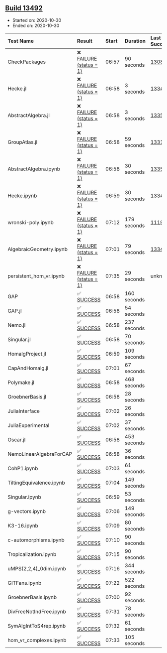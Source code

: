 ## [Build 13492](https://oscarci.mathematik.uni-kl.de/job/oscar/13492/)

* Started on: 2020-10-30
* Ended on: 2020-10-30

| Test Name    | Result | Start | Duration | Last Success | First Failure |
|:-------------|:-------|:------|:---------|:-------------|:--------------|
| CheckPackages | ❌ [FAILURE (status = 1)](https://oscarci.mathematik.uni-kl.de/job/oscar/13492/artifact/logs/build-13492/CheckPackages.log) | 06:57 | 90 seconds | [13085](https://oscarci.mathematik.uni-kl.de/job/oscar/13085/) | [13086](https://oscarci.mathematik.uni-kl.de/job/oscar/13086/) |
| Hecke.jl | ❌ [FAILURE (status = 1)](https://oscarci.mathematik.uni-kl.de/job/oscar/13492/artifact/logs/build-13492/Hecke.jl.log) | 06:58 | 3 seconds | [13341](https://oscarci.mathematik.uni-kl.de/job/oscar/13341/) | [13342](https://oscarci.mathematik.uni-kl.de/job/oscar/13342/) |
| AbstractAlgebra.jl | ❌ [FAILURE (status = 1)](https://oscarci.mathematik.uni-kl.de/job/oscar/13492/artifact/logs/build-13492/AbstractAlgebra.jl.log) | 06:58 | 3 seconds | [13355](https://oscarci.mathematik.uni-kl.de/job/oscar/13355/) | [13356](https://oscarci.mathematik.uni-kl.de/job/oscar/13356/) |
| GroupAtlas.jl | ❌ [FAILURE (status = 1)](https://oscarci.mathematik.uni-kl.de/job/oscar/13492/artifact/logs/build-13492/GroupAtlas.jl.log) | 06:58 | 59 seconds | [13311](https://oscarci.mathematik.uni-kl.de/job/oscar/13311/) | [13312](https://oscarci.mathematik.uni-kl.de/job/oscar/13312/) |
| AbstractAlgebra.ipynb | ❌ [FAILURE (status = 1)](https://oscarci.mathematik.uni-kl.de/job/oscar/13492/artifact/logs/build-13492/AbstractAlgebra.ipynb.log) | 06:58 | 30 seconds | [13355](https://oscarci.mathematik.uni-kl.de/job/oscar/13355/) | [13356](https://oscarci.mathematik.uni-kl.de/job/oscar/13356/) |
| Hecke.ipynb | ❌ [FAILURE (status = 1)](https://oscarci.mathematik.uni-kl.de/job/oscar/13492/artifact/logs/build-13492/Hecke.ipynb.log) | 06:59 | 30 seconds | [13341](https://oscarci.mathematik.uni-kl.de/job/oscar/13341/) | [13342](https://oscarci.mathematik.uni-kl.de/job/oscar/13342/) |
| wronski-poly.ipynb | ❌ [FAILURE (status = 1)](https://oscarci.mathematik.uni-kl.de/job/oscar/13492/artifact/logs/build-13492/wronski-poly.ipynb.log) | 07:12 | 179 seconds | [11192](https://oscarci.mathematik.uni-kl.de/job/oscar/11192/) | [11193](https://oscarci.mathematik.uni-kl.de/job/oscar/11193/) |
| AlgebraicGeometry.ipynb | ❌ [FAILURE (status = 1)](https://oscarci.mathematik.uni-kl.de/job/oscar/13492/artifact/logs/build-13492/AlgebraicGeometry.ipynb.log) | 07:01 | 79 seconds | [13341](https://oscarci.mathematik.uni-kl.de/job/oscar/13341/) | [13342](https://oscarci.mathematik.uni-kl.de/job/oscar/13342/) |
| persistent_hom_vr.ipynb | ❌ [FAILURE (status = 1)](https://oscarci.mathematik.uni-kl.de/job/oscar/13492/artifact/logs/build-13492/persistent_hom_vr.ipynb.log) | 07:35 | 29 seconds | unknown | unknown |
| GAP | ✅ [SUCCESS](https://oscarci.mathematik.uni-kl.de/job/oscar/13492/artifact/logs/build-13492/GAP.log) | 06:58 | 160 seconds |  |  |
| GAP.jl | ✅ [SUCCESS](https://oscarci.mathematik.uni-kl.de/job/oscar/13492/artifact/logs/build-13492/GAP.jl.log) | 06:58 | 54 seconds |  |  |
| Nemo.jl | ✅ [SUCCESS](https://oscarci.mathematik.uni-kl.de/job/oscar/13492/artifact/logs/build-13492/Nemo.jl.log) | 06:58 | 237 seconds |  |  |
| Singular.jl | ✅ [SUCCESS](https://oscarci.mathematik.uni-kl.de/job/oscar/13492/artifact/logs/build-13492/Singular.jl.log) | 06:58 | 70 seconds |  |  |
| HomalgProject.jl | ✅ [SUCCESS](https://oscarci.mathematik.uni-kl.de/job/oscar/13492/artifact/logs/build-13492/HomalgProject.jl.log) | 06:59 | 109 seconds |  |  |
| CapAndHomalg.jl | ✅ [SUCCESS](https://oscarci.mathematik.uni-kl.de/job/oscar/13492/artifact/logs/build-13492/CapAndHomalg.jl.log) | 07:01 | 67 seconds |  |  |
| Polymake.jl | ✅ [SUCCESS](https://oscarci.mathematik.uni-kl.de/job/oscar/13492/artifact/logs/build-13492/Polymake.jl.log) | 06:58 | 468 seconds |  |  |
| GroebnerBasis.jl | ✅ [SUCCESS](https://oscarci.mathematik.uni-kl.de/job/oscar/13492/artifact/logs/build-13492/GroebnerBasis.jl.log) | 06:58 | 28 seconds |  |  |
| JuliaInterface | ✅ [SUCCESS](https://oscarci.mathematik.uni-kl.de/job/oscar/13492/artifact/logs/build-13492/JuliaInterface.log) | 07:02 | 26 seconds |  |  |
| JuliaExperimental | ✅ [SUCCESS](https://oscarci.mathematik.uni-kl.de/job/oscar/13492/artifact/logs/build-13492/JuliaExperimental.log) | 07:02 | 37 seconds |  |  |
| Oscar.jl | ✅ [SUCCESS](https://oscarci.mathematik.uni-kl.de/job/oscar/13492/artifact/logs/build-13492/Oscar.jl.log) | 06:58 | 453 seconds |  |  |
| NemoLinearAlgebraForCAP | ✅ [SUCCESS](https://oscarci.mathematik.uni-kl.de/job/oscar/13492/artifact/logs/build-13492/NemoLinearAlgebraForCAP.log) | 06:58 | 36 seconds |  |  |
| CohP1.ipynb | ✅ [SUCCESS](https://oscarci.mathematik.uni-kl.de/job/oscar/13492/artifact/logs/build-13492/CohP1.ipynb.log) | 07:03 | 61 seconds |  |  |
| TiltingEquivalence.ipynb | ✅ [SUCCESS](https://oscarci.mathematik.uni-kl.de/job/oscar/13492/artifact/logs/build-13492/TiltingEquivalence.ipynb.log) | 07:04 | 149 seconds |  |  |
| Singular.ipynb | ✅ [SUCCESS](https://oscarci.mathematik.uni-kl.de/job/oscar/13492/artifact/logs/build-13492/Singular.ipynb.log) | 06:59 | 53 seconds |  |  |
| g-vectors.ipynb | ✅ [SUCCESS](https://oscarci.mathematik.uni-kl.de/job/oscar/13492/artifact/logs/build-13492/g-vectors.ipynb.log) | 07:06 | 149 seconds |  |  |
| K3-16.ipynb | ✅ [SUCCESS](https://oscarci.mathematik.uni-kl.de/job/oscar/13492/artifact/logs/build-13492/K3-16.ipynb.log) | 07:09 | 80 seconds |  |  |
| c-automorphisms.ipynb | ✅ [SUCCESS](https://oscarci.mathematik.uni-kl.de/job/oscar/13492/artifact/logs/build-13492/c-automorphisms.ipynb.log) | 07:10 | 90 seconds |  |  |
| Tropicalization.ipynb | ✅ [SUCCESS](https://oscarci.mathematik.uni-kl.de/job/oscar/13492/artifact/logs/build-13492/Tropicalization.ipynb.log) | 07:15 | 90 seconds |  |  |
| uMPS(2,2,4)_0dim.ipynb | ✅ [SUCCESS](https://oscarci.mathematik.uni-kl.de/job/oscar/13492/artifact/logs/build-13492/uMPS-2-2-4-_0dim.ipynb.log) | 07:16 | 344 seconds |  |  |
| GITFans.ipynb | ✅ [SUCCESS](https://oscarci.mathematik.uni-kl.de/job/oscar/13492/artifact/logs/build-13492/GITFans.ipynb.log) | 07:22 | 522 seconds |  |  |
| GroebnerBasis.ipynb | ✅ [SUCCESS](https://oscarci.mathematik.uni-kl.de/job/oscar/13492/artifact/logs/build-13492/GroebnerBasis.ipynb.log) | 07:00 | 92 seconds |  |  |
| DivFreeNotIndFree.ipynb | ✅ [SUCCESS](https://oscarci.mathematik.uni-kl.de/job/oscar/13492/artifact/logs/build-13492/DivFreeNotIndFree.ipynb.log) | 07:31 | 78 seconds |  |  |
| SymAlgIntToS4rep.ipynb | ✅ [SUCCESS](https://oscarci.mathematik.uni-kl.de/job/oscar/13492/artifact/logs/build-13492/SymAlgIntToS4rep.ipynb.log) | 07:32 | 61 seconds |  |  |
| hom_vr_complexes.ipynb | ✅ [SUCCESS](https://oscarci.mathematik.uni-kl.de/job/oscar/13492/artifact/logs/build-13492/hom_vr_complexes.ipynb.log) | 07:33 | 105 seconds |  |  |
